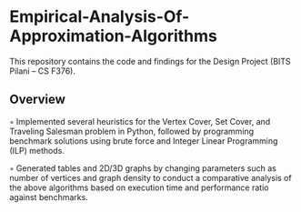# Empirical-Analysis-Of-Approximation-Algorithms

This repository contains the code and findings for the Design Project (BITS Pilani – CS F376).

## Overview

◦ Implemented several heuristics for the Vertex Cover, Set Cover, and Traveling Salesman problem in Python, followed by programming benchmark solutions using brute force and Integer Linear Programming (ILP) methods.

◦ Generated tables and 2D/3D graphs by changing parameters such as number of vertices and graph density to conduct a comparative analysis of the above algorithms based on execution time and performance ratio against benchmarks.
